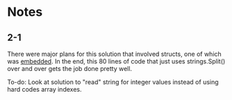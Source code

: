 # Notes

## 2-1
There were major plans for this solution that involved structs, one of which was [embedded](https://gobyexample.com/struct-embedding). In the end, this 80 lines of code that just uses strings.Split() over and over gets the job done pretty well. 

To-do: Look at solution to "read" string for integer values instead of using hard codes array indexes. 